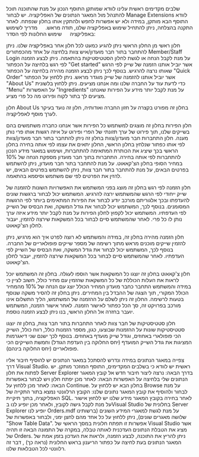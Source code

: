 שלבים מקדימים
ראשית עלינו לוודא שמותקן התוסף הנכון על מנת שהתוכנה תוכל להתנהל מול המאגר הנתונים של האפליקציה.
יש לבחור Manage Extensions
לוודא התוסף הבא מותקן, במידה ולא יש אפשרות לחפש ולהתקין אותו בחלון שנפתח.
לאחר התקנה בהצלחה, ניתן להתחיל שימוש באפליקציה שלנו, תודה מראש.
 
מדריך לשימוש באפליקציה
 
שימוש החלונות לפי הסדר:

חלון ראשי
מן החלון הראשי ניתן להגיע כמעט לכל חלון אחר באפליקציה שלנו.
ניתן להתחבר בתור חבר מועדון/איש צוות בלחיצה על אחד מהכפתורים Member/Staff Login על מנת לקבל הנחה או לגשת לחלון הסטטיסטיקות בהתאמה.
ניתן לבצע הזמנה לפי רגש בלחיצה על הכפתור "Get started" אשר יוביל אותנו הזמנה של שייק לפי הרגש שאותו נרצה להרגיש.
בנוסף לכך ניתן לבצע הזמנה מהירה בלחיצה על הכפתור "Quick Order" אשר יוביל אותנו להזמנה של שייק מוגדר מראש.
ניתן ללחוץ על הכפתור "About Us" כדי לדעת עוד על החברה שלנו ומה אנחנו מציעים.
ניתן ללחוץ בלשונית "Menu" על האפשרות "Ingredients" על מנת לקבל יותר מידע על הפירות שאנחנו מציעים לך בתור לקוח ופירוט מה כל פרי מציע.

חלון About Us
בחלון זה מפורט בקצרה על חזון החברה ואודותיה, חלון זה נועד בעיקר לערך מוסף לאפליקציה.

חלון הפירות
בחלון זה מוצגים למשתמש כל הפירות אשר אנחנו כחברה משתמשים בהם בשייקים שלנו, תוך פירוט של ערך תזונתי של הפרי ופירוט על איזה רגשות אותו פרי נותן מענה.
חלון התחברות חבר מועדון/צוות
בחלון זה ניתן להתחבר בתור חבר מועדון/צוות לפי אותו כפתור שנלחץ בחלון הראשי, החלון יתאים את עצמו לפי אותה בחירה בחלון הראשי בכך שיציג את הכותרת המתאימה להתחברות, ושימוש במאגר מידע הנכון להתחברות לפי אותה בחירה.
התחברות בתוך חבר מועדון מספקת הנחה של 10% במחיר הסופי בחלון הצ'קאאוט.
על מנת להתחבר בתור חבר מועדון, ניתן להשתמש בפרטים הבאים,
על מנת להתחבר בתור חבר צוות, ניתן להשתמש בפרטים הבאים,
יש להזין את הפרטים לפי שם משתמש וסיסמא בהתאמה.

חלון הזמנה לפי רגש
בחלון זה מוצג בפני המשתמש את האפשרויות השונות להזמנה של שייק ייחודי לפי הרגש שהמשתמש ירצה להרגיש.
המשתמש יכול לבחור ברגשות שונים להעדפתו ובכך אלגוריתם מורכב יודע לבחור את הפירות המתאימים ביותר לפי הרגשות המסומנים.
בנוסף לכך, המשתמש יכול  לבחור את גודל המשקה, ואת הבסיס של השייק לפי העדפתיו.
המשתמש יכול לקפוץ לחלון הפירות על מנת לקבל יותר מידע איזה ערך נותן לו כל פרי.
לאחר שהמשתמש סיים לבחור בכל המשקאות שירצה להזמין, יעבור לחלון הצ'קאאוט.

חלון הזמנה מהירה
בחלון זה, במידה והמשתמש לא רוצה לפרט איך הוא מרגיש, ניתן להזמין שייקים מוכנים מראש מתוך רשימה של מספר שייקים פופולאריים של החברה.
בנוסף לכך, המשתמש יכול  לבחור את גודל המשקה, ואת הבסיס של השייק לפי העדפתיו.
לאחר שהמשתמש סיים לבחור בכל המשקאות שירצה להזמין, יעבור לחלון הצ'קאאוט.

חלון צ'קאאוט
 בחלון זה יוצגו כל המשקאות אשר הוספו לעגלה.
בחלון זה המשתמש יוכל לראות את העלות הכוללת של כל המשקאות שהזמין עם מחיר כולל, חשוב לציין כי במידה והמשתמש התחבר כחבר מועדון המחיר הכולל יוצג עם הנחה של 10% מהמחיר הכולל המקורי, תוך הצגה של ההבדל בין המחירים.
ניתן בחלון זה להסיר משקה שנוסף בטעות לרשימה.
החלון זה ניתן לשלם על ההזמנה של המשתמש, הליך התשלום אינו מורכב בפרויקט זה, סך הכל כפתור לאישור הזמנה.
לאחר אישור הזמנה, המשתמש יועבר בחזרה אל החלון הראשי, בנו ניתן לבצע הזמנה נוספת. 

חלון סטטיסטיקות של חבר צוות
לאחר התחברות בתור חבר צוות, בחלון זה יוצגו סטטיסטיקות שונות על ההזמנות שבוצעו, כגון, מספר הזמנות כולל, רווח כולל, השייק הכי פופולארי באחוזים, וגודל שייק מועדף באחוזים.
בנוסף לכך ישנם שני דיאגרמות המציגות את גודל השייק המועדף (יחס החלוקה בין העדפת הגודל) וחמשת השייקים הכי פופולאריים (יחס החלוקה בינהם).



צפייה במאגר הנתונים
במידה ונדרש להסתכל במאגר הנתונים יש להוסיף חיבור אליו דרך Visual Studio.
ראשית יש לוודא כי בשלבים המקדימים, התוסף המוזכר מותקן.
יש לפתוח את חלון Server Explorer בדרך הבאה:
נרצה ליצור חיבור חדש אל קובץ המאגר הנתונים שלי בלחיצה על האפשרות הבאה:
לאחר מכן יפתח חלון ויש לבחור באפשרות הבאה:
לאחר מכן ללחוץ על Continue.
בחלון הבא יש ללחוץ על Browse על מנת לבחור ולהוסיף את קובץ המאגר נתונים שלנו:
הקובץ הרלוונטי נמצא בתור התקייה של האפליקציה, בתוך תיקיית SQL.
לאחר בחירה בקובץ המאגר מידע שלנו יש ללחוץ אישור על מנת לקבל גישה לקובץ, ולאחר מכן יופיע לנו בVisual Studio בחלונית של Server Explorer יופיע לנו Orders.mdf
על מנת לגשת למאגרי המידע השונים (ברשותינו שלושה מאגרים שונים), ניתן ללחוץ על כל אחד מהם לחצן ימני, ולבחור באפשרות של "Show Table Data".
אפשרות זו תפתח חלונית במסך הראשי של Visual Studio אשר מציג את הטבלת הנתונים העדכנית לאותה טבלה, במקרה של התמונה הבאה זו תהיה של Orders.
ניתן להריץ את התוכנה, לבצע הזמנה, ולראות את העדכון בזמן אמת של המאגר הנתונים בעת לחיצה על כפתור הריענון בראש החלונית (נראה כך)  , דבר זה רלוונטי לכל הטבלאות שלנו.
